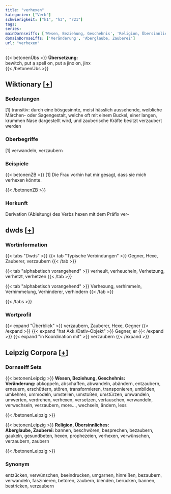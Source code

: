 ```yaml
---
title: "verhexen"
kategorien: ["Verb"]
schwierigkeit: ["k1", "h3", "r21"]
tags:
series:
mainDornseiffs: ['Wesen, Beziehung, Geschehnis', 'Religion, Übersinnliches']
domainDornseiffs: ['Veränderung', 'Aberglaube, Zauberei']
url: "verhexen"
---
```


{{< betonenÜbs >}}
**Übersetzung:**  
bewitch, put a spell on, put a jinx  on, jinx  
{{< /betonenÜbs >}}

## Wiktionary [[+](https://de.wiktionary.org/wiki/verhexen)]

### Bedeutungen
[1] transitiv: durch eine bösgesinnte, meist hässlich aussehende, weibliche Märchen- oder Sagengestalt, welche oft mit einem Buckel, einer langen, krummen Nase dargestellt wird, und zauberische Kräfte besitzt verzaubert werden  

### Oberbegriffe
[1] verwandeln, verzaubern  

### Beispiele
{{< betonenZB >}}
[1] Die Frau vorhin hat mir gesagt, dass sie mich verhexen könnte.  

{{< /betonenZB >}}
### Herkunft
Derivation (Ableitung) des Verbs hexen mit dem Präfix ver-  



## dwds [[+](https://www.dwds.de/wb/verhexen)]

### Wortinformation
{{< tabs "Dwds" >}}
{{< tab "Typische Verbindungen" >}}
Gegner, Hexe, Zauberer, verzaubern
{{< /tab >}}

{{< tab "alphabetisch vorangehend" >}}
verheult, verheucheln, Verhetzung, verhetzt, verhetzen
{{< /tab >}}

{{< tab "alphabetisch vorangehend" >}}
Verhexung, verhimmeln, Verhimmelung, Verhinderer, verhindern
{{< /tab >}}

{{< /tabs >}}

### Wortprofil
{{< expand "Überblick" >}} verzaubern, Zauberer, Hexe, Gegner {{< /expand >}}
{{< expand "hat Akk./Dativ-Objekt" >}} Gegner, er {{< /expand >}}
{{< expand "in Koordination mit" >}} verzaubern {{< /expand >}}

## Leipzig Corpora [[+](https://corpora.uni-leipzig.de/en/res?word=verhexen&corpusId=deu_newscrawl-public_2018)]

### Dornseiff Sets
{{< betonenLeipzig >}}
**Wesen, Beziehung, Geschehnis:**  
**Veränderung:** abkoppeln, abschaffen, abwandeln, abändern, entzaubern, erneuern, erschüttern, stören, transformieren, transponieren, umbilden, umkehren, ummodeln, umstellen, umstoßen, umstürzen, umwandeln, umwerten, verdrehen, verhexen, versetzen, vertauschen, verwandeln, verwechseln, verzaubern, more..., wechseln, ändern, less  

{{< /betonenLeipzig >}}


{{< betonenLeipzig >}}
**Religion, Übersinnliches:**  
**Aberglaube, Zauberei:** bannen, beschwören, besprechen, bezaubern, gaukeln, gesundbeten, hexen, prophezeien, verhexen, verwünschen, verzaubern, zaubern  

{{< /betonenLeipzig >}}

### Synonym
entzücken, verwünschen, beeindrucken, umgarnen, hinreißen, bezaubern, verwandeln, faszinieren, betören, zaubern, blenden, berücken, bannen, bestricken, verzaubern

